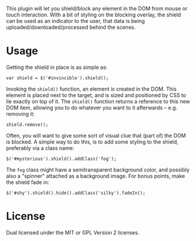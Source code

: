 This plugin will let you shield/block any element in the DOM from mouse or touch interaction. With a bit of styling on the blocking overlay, the shield can be used as an indicator to the user, that data is being uploaded/downloaded/processed behind the scenes.

# Usage

Getting the shield in place is as simple as:

    var shield = $('#invincible').shield();

Invoking the `shield()` function, an element is created in the DOM. This element is placed next to the target, and is sized and positioned by CSS to lie exactly on top of it. The `shield()` function returns a reference to this new DOM item, allowing you to do whatever you want to it afterwards – e.g. removing it:

    shield.remove();

Often, you will want to give some sort of visual clue that (part of) the DOM is blocked. A simple way to do this, is to add some styling to the shield, preferably via a class name:

    $('#mysterious').shield().addClass('fog');

The `fog` class might have a semitransparent background color, and possibly also a "spinner" attached as a background image. For bonus points, make the shield fade in:

    $('#shy').shield().hide().addClass('silky').fadeIn();

# License

Dual licensed under the MIT or GPL Version 2 licenses.